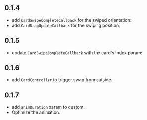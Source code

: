 ## 0.1.4

- add `CardSwipeCompleteCallback` for the swiped orientation:
- add `CardDragUpdateCallback` for the swiping position.

## 0.1.5
- update `CardSwipeCompleteCallback` with the card's index param:

## 0.1.6
- add `CardController` to trigger swap from outside.

## 0.1.7
- add `animDuration` param to custom.
- Optimize the animation.